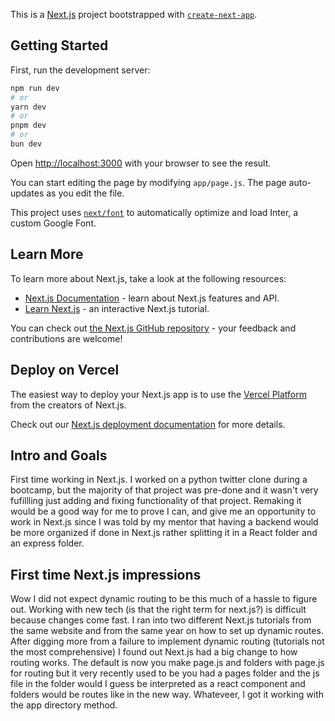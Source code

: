 This is a [Next.js](https://nextjs.org/) project bootstrapped with [`create-next-app`](https://github.com/vercel/next.js/tree/canary/packages/create-next-app).

## Getting Started

First, run the development server:

```bash
npm run dev
# or
yarn dev
# or
pnpm dev
# or
bun dev
```

Open [http://localhost:3000](http://localhost:3000) with your browser to see the result.

You can start editing the page by modifying `app/page.js`. The page auto-updates as you edit the file.

This project uses [`next/font`](https://nextjs.org/docs/basic-features/font-optimization) to automatically optimize and load Inter, a custom Google Font.

## Learn More

To learn more about Next.js, take a look at the following resources:

- [Next.js Documentation](https://nextjs.org/docs) - learn about Next.js features and API.
- [Learn Next.js](https://nextjs.org/learn) - an interactive Next.js tutorial.

You can check out [the Next.js GitHub repository](https://github.com/vercel/next.js/) - your feedback and contributions are welcome!

## Deploy on Vercel

The easiest way to deploy your Next.js app is to use the [Vercel Platform](https://vercel.com/new?utm_medium=default-template&filter=next.js&utm_source=create-next-app&utm_campaign=create-next-app-readme) from the creators of Next.js.

Check out our [Next.js deployment documentation](https://nextjs.org/docs/deployment) for more details.

## Intro and Goals

First time working in Next.js. I worked on a python twitter clone during a bootcamp, but the majority of that project was pre-done and it wasn't very fufillling just adding and fixing functionality of that project. Remaking it would be a good way for me to prove I can, and give me an opportunity to work in Next.js since I was told by my mentor that having a backend would be more organized if done in Next.js rather splitting it in a React folder and an express folder.

## First time Next.js impressions

Wow I did not expect dynamic routing to be this much of a hassle to figure out. Working with new tech (is that the right term for next.js?) is difficult because changes come fast. I ran into two different Next.js tutorials from the same website and from the same year on how to set up dynamic routes. After digging more from a failure to implement dynamic routing (tutorials not the most comprehensive) I found out Next.js had a big change to how routing works. The default is now you make page.js and folders with page.js for routing but it very recently used to be you had a pages folder and the js file in the folder would I guess be interpreted as a react component and folders would be routes like in the new way. Whateveer, I got it working with the app directory method.
